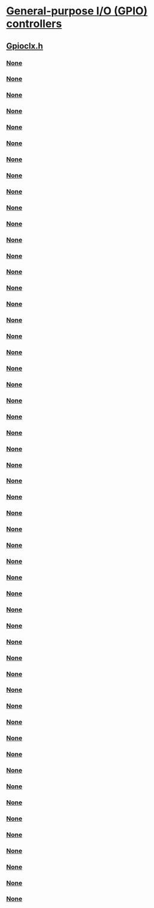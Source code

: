 # [General-purpose I/O (GPIO) controllers](../_gpio/index.md)
## [Gpioclx.h](index.md)
### [None](../gpioclx/nc-gpioclx-gpio_client_clear_active_interrupts.md)
### [None](../gpioclx/nc-gpioclx-gpio_client_connect_io_pins.md)
### [None](../gpioclx/nc-gpioclx-gpio_client_controller_specific_function.md)
### [None](../gpioclx/nc-gpioclx-gpio_client_disable_interrupt.md)
### [None](../gpioclx/nc-gpioclx-gpio_client_disconnect_io_pins.md)
### [None](../gpioclx/nc-gpioclx-gpio_client_enable_interrupt.md)
### [None](../gpioclx/nc-gpioclx-gpio_client_mask_interrupts.md)
### [None](../gpioclx/nc-gpioclx-gpio_client_prepare_controller.md)
### [None](../gpioclx/nc-gpioclx-gpio_client_pre_process_controller_interrupt.md)
### [None](../gpioclx/nc-gpioclx-gpio_client_query_active_interrupts.md)
### [None](../gpioclx/nc-gpioclx-gpio_client_query_controller_basic_information.md)
### [None](../gpioclx/nc-gpioclx-gpio_client_query_enabled_interrupts.md)
### [None](../gpioclx/nc-gpioclx-gpio_client_query_set_controller_information.md)
### [None](../gpioclx/nc-gpioclx-gpio_client_read_pins.md)
### [None](../gpioclx/nc-gpioclx-gpio_client_read_pins_mask.md)
### [None](../gpioclx/nc-gpioclx-gpio_client_reconfigure_interrupt.md)
### [None](../gpioclx/nc-gpioclx-gpio_client_release_controller.md)
### [None](../gpioclx/nc-gpioclx-gpio_client_restore_bank_hardware_context.md)
### [None](../gpioclx/nc-gpioclx-gpio_client_save_bank_hardware_context.md)
### [None](../gpioclx/nc-gpioclx-gpio_client_start_controller.md)
### [None](../gpioclx/nc-gpioclx-gpio_client_stop_controller.md)
### [None](../gpioclx/nc-gpioclx-gpio_client_unmask_interrupt.md)
### [None](../gpioclx/nc-gpioclx-gpio_client_write_pins.md)
### [None](../gpioclx/nc-gpioclx-gpio_client_write_pins_mask.md)
### [None](../gpioclx/ne-gpioclx-_client_controller_query_set_request_type.md)
### [None](../gpioclx/ne-gpioclx-_gpio_connect_io_pins_mode.md)
### [None](../gpioclx/nf-gpioclx-gpio_clx_acquireinterruptlock.md)
### [None](../gpioclx/nf-gpioclx-gpio_clx_processadddevicepostdevicecreate.md)
### [None](../gpioclx/nf-gpioclx-gpio_clx_processadddevicepredevicecreate.md)
### [None](../gpioclx/nf-gpioclx-gpio_clx_registerclient.md)
### [None](../gpioclx/nf-gpioclx-gpio_clx_releaseinterruptlock.md)
### [None](../gpioclx/nf-gpioclx-gpio_clx_unregisterclient.md)
### [None](../gpioclx/ns-gpioclx-_client_controller_basic_information.md)
### [None](../gpioclx/ns-gpioclx-_client_controller_query_set_information_input.md)
### [None](../gpioclx/ns-gpioclx-_client_controller_query_set_information_output.md)
### [None](../gpioclx/ns-gpioclx-_client_query_bank_power_information_output.md)
### [None](../gpioclx/ns-gpioclx-_controller_attribute_flags.md)
### [None](../gpioclx/ns-gpioclx-_gpio_clear_active_interrupts_parameters.md)
### [None](../gpioclx/ns-gpioclx-_gpio_client_controller_specific_function_parameters.md)
### [None](../gpioclx/ns-gpioclx-_gpio_client_registration_packet.md)
### [None](../gpioclx/ns-gpioclx-_gpio_connect_io_pins_parameters.md)
### [None](../gpioclx/ns-gpioclx-_gpio_disable_interrupt_parameters.md)
### [None](../gpioclx/ns-gpioclx-_gpio_disconnect_io_pins_parameters.md)
### [None](../gpioclx/ns-gpioclx-_gpio_enable_interrupt_parameters.md)
### [None](../gpioclx/ns-gpioclx-_gpio_mask_interrupt_parameters.md)
### [None](../gpioclx/ns-gpioclx-_gpio_query_active_interrupts_parameters.md)
### [None](../gpioclx/ns-gpioclx-_gpio_query_enabled_interrupts_parameters.md)
### [None](../gpioclx/ns-gpioclx-_gpio_read_pins_mask_parameters.md)
### [None](../gpioclx/ns-gpioclx-_gpio_read_pins_parameters.md)
### [None](../gpioclx/ns-gpioclx-_gpio_reconfigure_interrupts_parameters.md)
### [None](../gpioclx/ns-gpioclx-_gpio_save_restore_bank_hardware_context_parameters.md)
### [None](../gpioclx/ns-gpioclx-_gpio_write_pins_mask_parameters.md)
### [None](../gpioclx/ns-gpioclx-_gpio_write_pins_parameters.md)
